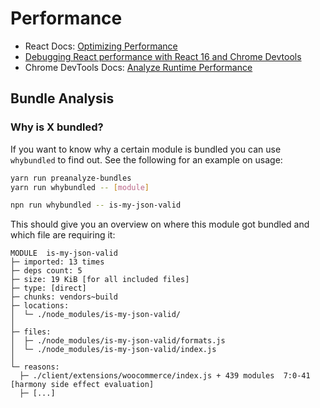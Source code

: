 Performance
===========

- React Docs: [Optimizing Performance](https://reactjs.org/docs/optimizing-performance.html)
- [Debugging React performance with React 16 and Chrome Devtools](https://building.calibreapp.com/debugging-react-performance-with-react-16-and-chrome-devtools-c90698a522ad)
- Chrome DevTools Docs: [Analyze Runtime Performance](https://developers.google.com/web/tools/chrome-devtools/rendering-tools/)

## Bundle Analysis

### Why is X bundled?

If you want to know why a certain module is bundled you can use `whybundled` to find out. See the following for an example on usage:

```sh
yarn run preanalyze-bundles
yarn run whybundled -- [module]

npn run whybundled -- is-my-json-valid
```

This should give you an overview on where this module got bundled and which file are requiring it:

```
MODULE  is-my-json-valid
├─ imported: 13 times
├─ deps count: 5
├─ size: 19 KiB [for all included files]
├─ type: [direct]
├─ chunks: vendors~build
├─ locations:
│  └─ ./node_modules/is-my-json-valid/
│
├─ files:
│  ├─ ./node_modules/is-my-json-valid/formats.js
│  └─ ./node_modules/is-my-json-valid/index.js
│
└─ reasons:
  ├─ ./client/extensions/woocommerce/index.js + 439 modules  7:0-41  [harmony side effect evaluation]
  ├─ [...]
```
